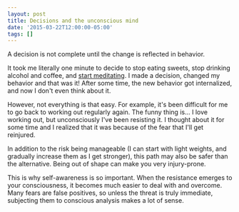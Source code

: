 ```yaml
---
layout: post
title: Decisions and the unconscious mind
date: '2015-03-22T12:00:00-05:00'
tags: []
---
```

A decision is not complete until the change is reflected in behavior.

It took me literally one minute to decide to stop eating sweets, stop drinking alcohol and coffee, and [start meditating](/2015/03/21/the-why-and-how-of-meditation.html). I made a decision, changed my behavior and that was it! After some time, the new behavior got internalized, and now I don't even think about it.

However, not everything is that easy. For example, it's been difficult for me to go back to working out regularly again. The funny thing is... I love working out, but unconsciously I've been resisting it. I thought about it for some time and I realized that it was because of the fear that I'll get reinjured.

In addition to the risk being manageable (I can start with light weights, and gradually increase them as I get stronger), this path may also be safer than the alternative. Being out of shape can make you very injury-prone.

This is why self-awareness is so important. When the resistance emerges to your consciousness, it becomes much easier to deal with and overcome. Many fears are false positives, so unless the threat is truly immediate, subjecting them to conscious analysis makes a lot of sense.
